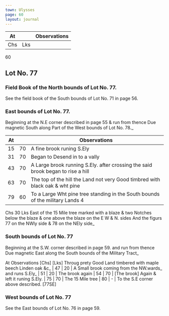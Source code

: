 ```yaml
---
town: Ulysses
page: 60
layout: journal
---
```


| At |    | Observations |
| -- | -- | ------------ |
| Chs | Lks | |

60

## Lot No. 77

### Field Book of the North bounds of Lot No. 77.

See the field book of the South bounds of Lot No. 71 in page 56.

### East bounds of Lot No. 77.

Beginning at the N.E corner described in page 55 & run from thence Due
magnetic South along Part of the West bounds of Lot No. 78._

| At |    | Observations |
| -- | -- | ------------ |
| 15 | 70 | A fine brook runing S.Ely
| 31 | 70 | Began to Desend in to a vally
| 43 | 70 | A Large brook running S.Ely. after crossing the said brook began to rise a hill
| 63 | 70 | The top of the hill the Land not very Good timbred with black oak & wht pine
| 79 | 60 | To a Large Wht pine tree standing in the South bounds of the military Lands 4
Chs 30 Lks East of the 15 Mile tree marked with a blaze & two Notches below
the blaze & one above the blaze on the E W & N. sides And the figurs 77 on the NWly side & 78 on the NEly side_

### South bounds of Lot No. 77

Beginning at the S.W. corner described in page 59. and run from thence \
Due magnetic East along the South bounds of the Military Tract_

At      Observations
[Chs]  [Lks]
Throug prety Good Land timbered with maple beech Linden oak &c_
| 47 | 20 | A Small brook coming from the NW.wards_ and runs S.Ely_
| 51 | 20 | The brook again
| 54 | 70 | [The brook] Again & left it runing S.Ely.
| 75 | 70 | The 15 Mile tree
| 80 | - | To the S.E corner above described. [77SE]

### West bounds of Lot No. 77

See the East bounds of Lot No. 76 in page 59.
